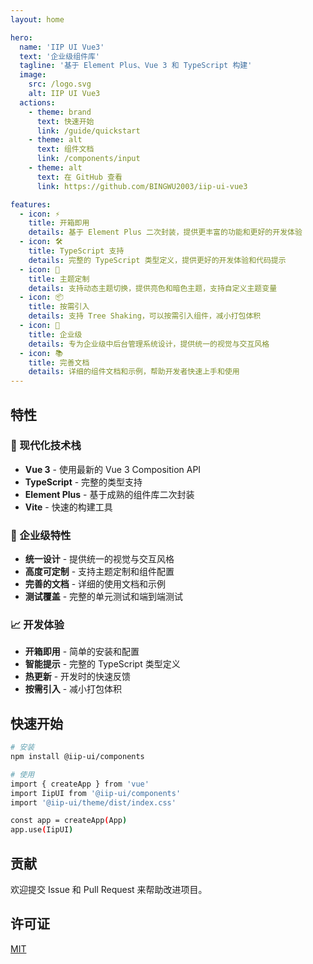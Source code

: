 ```yaml
---
layout: home

hero:
  name: 'IIP UI Vue3'
  text: '企业级组件库'
  tagline: '基于 Element Plus、Vue 3 和 TypeScript 构建'
  image:
    src: /logo.svg
    alt: IIP UI Vue3
  actions:
    - theme: brand
      text: 快速开始
      link: /guide/quickstart
    - theme: alt
      text: 组件文档
      link: /components/input
    - theme: alt
      text: 在 GitHub 查看
      link: https://github.com/BINGWU2003/iip-ui-vue3

features:
  - icon: ⚡️
    title: 开箱即用
    details: 基于 Element Plus 二次封装，提供更丰富的功能和更好的开发体验
  - icon: 🛠️
    title: TypeScript 支持
    details: 完整的 TypeScript 类型定义，提供更好的开发体验和代码提示
  - icon: 🎨
    title: 主题定制
    details: 支持动态主题切换，提供亮色和暗色主题，支持自定义主题变量
  - icon: 📦
    title: 按需引入
    details: 支持 Tree Shaking，可以按需引入组件，减小打包体积
  - icon: 🔧
    title: 企业级
    details: 专为企业级中后台管理系统设计，提供统一的视觉与交互风格
  - icon: 📚
    title: 完善文档
    details: 详细的组件文档和示例，帮助开发者快速上手和使用
---
```


## 特性

### 🚀 现代化技术栈

- **Vue 3** - 使用最新的 Vue 3 Composition API
- **TypeScript** - 完整的类型支持
- **Element Plus** - 基于成熟的组件库二次封装
- **Vite** - 快速的构建工具

### 🎯 企业级特性

- **统一设计** - 提供统一的视觉与交互风格
- **高度可定制** - 支持主题定制和组件配置
- **完善的文档** - 详细的使用文档和示例
- **测试覆盖** - 完整的单元测试和端到端测试

### 📈 开发体验

- **开箱即用** - 简单的安装和配置
- **智能提示** - 完整的 TypeScript 类型定义
- **热更新** - 开发时的快速反馈
- **按需引入** - 减小打包体积

## 快速开始

```bash
# 安装
npm install @iip-ui/components

# 使用
import { createApp } from 'vue'
import IipUI from '@iip-ui/components'
import '@iip-ui/theme/dist/index.css'

const app = createApp(App)
app.use(IipUI)
```

## 贡献

欢迎提交 Issue 和 Pull Request 来帮助改进项目。

## 许可证

[MIT](https://opensource.org/licenses/MIT)
